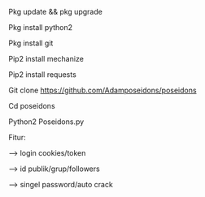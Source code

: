 Pkg update && pkg upgrade

Pkg install python2

Pkg install git

Pip2 install mechanize

Pip2 install requests

Git clone https://github.com/Adamposeidons/poseidons

Cd poseidons

Python2 Poseidons.py

Fitur:

--> login cookies/token

--> id publik/grup/followers

--> singel password/auto crack
